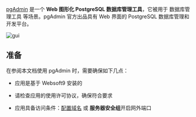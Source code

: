 [pgAdmin](https://www.pgadmin.org/) 是一个 **Web 图形化 PostgreSQL 数据库管理工具**，它被用于 数据库管理工具  等场景。pgAdmin 官方出品具有 Web 界面的 PostgreSQL 数据库管理和开发平台。


![gui](http://libs.websoft9.com/Websoft9/DocsPicture/zh/postgresql/pgadmin4-websoft9.png)


## 准备

在参阅本文档使用 pgAdmin 时，需要确保如下几点：

- 应用是基于 Websoft9 安装的

- 请检查应用的使用许可协议，确保符合要求

- 应用具备访问条件：[配置域名](./guide/appsetdomain) 或 **服务器安全组**开启网外端口